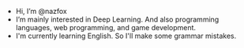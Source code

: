 - Hi, I’m @nazfox
- I’m mainly interested in Deep Learning. And also programming languages, web programming, and game development.
- I'm currently learning English. So I'll make some grammar mistakes.

<!---
nazfox/nazfox is a ✨ special ✨ repository because its `README.md` (this file) appears on your GitHub profile.
You can click the Preview link to take a look at your changes.
--->
